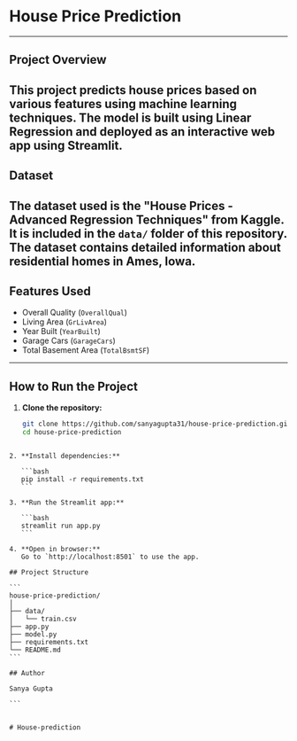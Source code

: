 # House Price Prediction
---


## Project Overview
This project predicts house prices based on various features using machine learning techniques. The model is built using Linear Regression and deployed as an interactive web app using Streamlit.
---

## Dataset
The dataset used is the "House Prices - Advanced Regression Techniques" from Kaggle. It is included in the `data/` folder of this repository. The dataset contains detailed information about residential homes in Ames, Iowa.
---

## Features Used
- Overall Quality (`OverallQual`)
- Living Area (`GrLivArea`)
- Year Built (`YearBuilt`)
- Garage Cars (`GarageCars`)
- Total Basement Area (`TotalBsmtSF`)
---

## How to Run the Project

1. **Clone the repository:**
   ```bash
   git clone https://github.com/sanyagupta31/house-price-prediction.git
   cd house-price-prediction
````

2. **Install dependencies:**

   ```bash
   pip install -r requirements.txt
   ```

3. **Run the Streamlit app:**

   ```bash
   streamlit run app.py
   ```

4. **Open in browser:**
   Go to `http://localhost:8501` to use the app.

## Project Structure

```
house-price-prediction/
│
├── data/
│   └── train.csv
├── app.py
├── model.py
├── requirements.txt
└── README.md
```

## Author

Sanya Gupta

```


#   H o u s e - p r e d i c t i o n 
 
 
